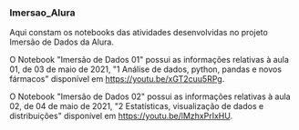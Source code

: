 ### Imersao_Alura
Aqui constam os notebooks das atividades desenvolvidas no projeto Imersão de Dados da Alura.

O Notebook "Imersão de Dados 01" possui as informações relativas à aula 01, de 03 de maio de 2021, "1 Análise de dados, python, pandas e novos fármacos" disponível em https://youtu.be/xGT2cuu5RPg.

O Notebook "Imersão de Dados 02" possui as informações relativas à aula 02, de 04 de maio de 2021, "2 Estatísticas, visualização de dados e distribuições" disponível em https://youtu.be/lMzhxPrIxHU.
